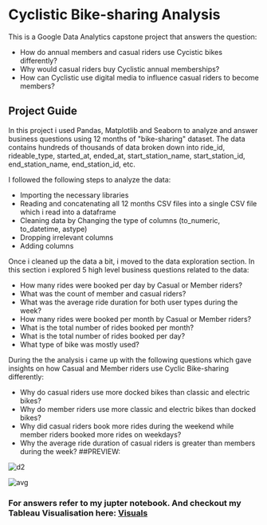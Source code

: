 # Cyclistic Bike-sharing Analysis
This is a Google Data Analytics capstone project that answers the question:
  * How do annual members and casual riders use Cycistic bikes differently?
  * Why would casual riders buy Cyclistic annual memberships?
  *  How can Cyclistic use digital media to influence casual riders to become members?

## Project Guide
  In this project i used Pandas, Matplotlib and Seaborn to analyze and answer business questions using 12 months of "bike-sharing" dataset. The data contains hundreds of thousands of data broken down into ride_id, rideable_type, started_at, ended_at, start_station_name, start_station_id, end_station_name, end_station_id, etc.

I followed the following steps to analyze the data:
  * Importing the necessary libraries
  * Reading and concatenating all 12 months CSV   files into a single CSV file which i read into a dataframe
  * Cleaning data by
Changing the type of columns (to_numeric, to_datetime, astype)
  * Dropping irrelevant columns
  * Adding columns

Once i cleaned up the data a bit, i moved to the data exploration section. In this section i explored 5 high level business questions related to the data:
  * How many rides were booked per day by Casual or Member riders?
  * What was the count of member and casual riders?
  * What was the average ride duration for both user types during the week?
  * How many rides were booked per month by Casual or Member riders?
  * What is the total number of rides booked per month?
  * What is the total number of rides booked per day?
  * What type of bike was mostly used?

During the the analysis i came up with the following questions which gave insights on how Casual and Member riders use Cyclic Bike-sharing differently:
  * Why do casual riders use more docked bikes than classic and electric bikes?
  * Why do member riders use more classic and electric bikes than docked bikes?
  * Why did casual riders book more rides during the weekend while member riders booked more rides on weekdays?
  * Why the average ride duration of casual riders is greater than members during the week?
##PREVIEW:

![d2](https://user-images.githubusercontent.com/117715150/204276671-cb84561a-2886-4332-be24-4edea622db6b.png)

![avg](https://user-images.githubusercontent.com/117715150/204276714-3e1695d8-ebb3-4600-93c8-e8a239194b7c.png)

### For answers refer to my jupter notebook. And checkout my Tableau Visualisation here: [Visuals](https://public.tableau.com/app/profile/shubham.saini1159/viz/cyclistic_visual/Dashboard1#1)
